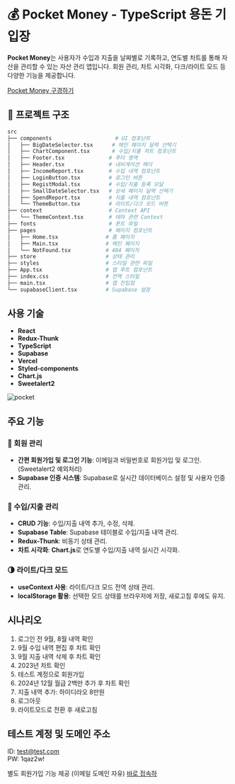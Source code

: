 # 💰 Pocket Money - TypeScript 용돈 기입장

**Pocket Money**는 사용자가 수입과 지출을 날짜별로 기록하고, 연도별 차트를 통해 자산을 관리할 수 있는 자산 관리 앱입니다. 회원 관리, 차트 시각화, 다크/라이트 모드 등 다양한 기능을 제공합니다.

[Pocket Money 구경하기](https://sj-pocket-money.vercel.app/)

## 📁 프로젝트 구조 
```bash
src
├── components                    # UI 컴포넌트
│   ├── BigDateSelector.tsx      # 메인 페이지 달력 선택기 
│   ├── ChartComponent.tsx       # 수입/지출 차트 컴포넌트
│   ├── Footer.tsx              # 푸터 영역
│   ├── Header.tsx              # 네비게이션 헤더
│   ├── IncomeReport.tsx        # 수입 내역 컴포넌트
│   ├── LoginButton.tsx         # 로그인 버튼
│   ├── RegistModal.tsx         # 수입/지출 등록 모달
│   ├── SmallDateSelector.tsx   # 상세 페이지 달력 선택기
│   ├── SpendReport.tsx         # 지출 내역 컴포넌트
│   └── ThemeButton.tsx         # 라이트/다크 모드 버튼
├── context                     # Context API
│   └── ThemeContext.tsx        # 테마 관련 Context
├── fonts                       # 폰트 파일
├── pages                       # 페이지 컴포넌트
│   ├── Home.tsx               # 홈 페이지
│   ├── Main.tsx               # 메인 페이지
│   └── NotFound.tsx           # 404 페이지
├── store                      # 상태 관리
├── styles                     # 스타일 관련 파일
├── App.tsx                    # 앱 루트 컴포넌트
├── index.css                  # 전역 스타일
├── main.tsx                   # 앱 진입점
└── supabaseClient.tsx         # Supabase 설정
```

## 사용 기술
- **React**
- **Redux-Thunk**
- **TypeScript**
- **Supabase**
- **Vercel**
- **Styled-components**
- **Chart.js**
- **Sweetalert2**

![pocket](https://github.com/user-attachments/assets/1b93d4c2-790b-4ec8-a7f8-1d764a365fd9)

## 주요 기능
### 📱 회원 관리
- **간편 회원가입 및 로그인 기능**: 이메일과 비밀번호로 회원가입 및 로그인. (Sweetalert2 예외처리)
- **Supabase 인증 시스템**: Supabase로 실시간 데이터베이스 설정 및 사용자 인증 관리.

### 💸 수입/지출 관리
- **CRUD 기능**: 수입/지출 내역 추가, 수정, 삭제.
- **Supabase Table**: Supabase 테이블로 수입/지출 내역 관리.
- **Redux-Thunk**: 비동기 상태 관리.
- **차트 시각화**: **Chart.js**로 연도별 수입/지출 내역 실시간 시각화.

### 🌗 라이트/다크 모드
- **useContext 사용**: 라이트/다크 모드 전역 상태 관리.
- **localStorage 활용**: 선택한 모드 상태를 브라우저에 저장, 새로고침 후에도 유지.


## 시나리오
1. 로그인 전 9월, 8월 내역 확인
2. 9월 수입 내역 편집 후 차트 확인
3. 9월 지출 내역 삭제 후 차트 확인
4. 2023년 차트 확인
5. 테스트 계정으로 회원가입
6. 2024년 12월 월급 2백만 추가 후 차트 확인
7. 지출 내역 추가: 하이디라오 8만원
8. 로그아웃
9. 라이트모드로 전환 후 새로고침


## 테스트 계정 및 도메인 주소
ID: test@test.com  
PW: 1qaz2w!

별도 회원가입 기능 제공 (이메일 도메인 자유)
[바로 접속하](https://sj-pocket-money.vercel.app/)





